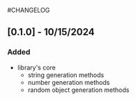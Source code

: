 #CHANGELOG

## [0.1.0] - 10/15/2024

### Added

-   library's core
    -   string generation methods
    -   number generation methods
    -   random object generation methods
